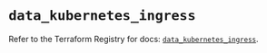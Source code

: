 # `data_kubernetes_ingress`

Refer to the Terraform Registry for docs: [`data_kubernetes_ingress`](https://registry.terraform.io/providers/hashicorp/kubernetes/2.37.1/docs/data-sources/ingress).
